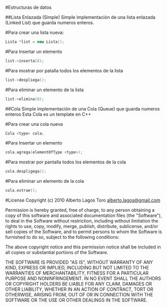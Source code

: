 #Estructuras de datos


##Lista Enlazada (Simple)
Simple implementación de una lista enlazada (Linked List) que guarda numeros enteros.

#Para crear una lista nueva:

```c++
Lista *list = new Lista();
```

#Para Insertar un elemento

```c++
list->inserta(8);
```
#Para mostrar por patalla todos los elementos de la lista

```c++
list->despliega();
```

#Para eliminar un elemento de la lista

```c++
list->elimina(8);
```

##Cola
Simple implementación de una Cola (Queue) que guarda numeros enteros
Esta Cola es un template en C++

#Para crear una cola nueva
```c++
Cola <type> cola;
```
#Para Insertar un elemento
```c++
cola.agrega(elementOfType <type>);
```
#Para mostrar por pantalla todos los elementos de la cola
```c++
cola.despligega();
```
#Para eliminar un elemento de la cola
```c++
cola.extrae();
```
#License
Copyright (c) 2010 Alberto Lagos Toro <alberto.lagos@gmail.com>

Permission is hereby granted, free of charge, to any person obtaining
a copy of this software and associated documentation files (the
"Software"), to deal in the Software without restriction, including
without limitation the rights to use, copy, modify, merge, publish,
distribute, sublicense, and/or sell copies of the Software, and to
permit persons to whom the Software is furnished to do so, subject to
the following conditions:

The above copyright notice and this permission notice shall be
included in all copies or substantial portions of the Software.

THE SOFTWARE IS PROVIDED "AS IS", WITHOUT WARRANTY OF ANY KIND,
EXPRESS OR IMPLIED, INCLUDING BUT NOT LIMITED TO THE WARRANTIES OF
MERCHANTABILITY, FITNESS FOR A PARTICULAR PURPOSE AND
NONINFRINGEMENT. IN NO EVENT SHALL THE AUTHORS OR COPYRIGHT HOLDERS BE
LIABLE FOR ANY CLAIM, DAMAGES OR OTHER LIABILITY, WHETHER IN AN ACTION
OF CONTRACT, TORT OR OTHERWISE, ARISING FROM, OUT OF OR IN CONNECTION
WITH THE SOFTWARE OR THE USE OR OTHER DEALINGS IN THE SOFTWARE.
